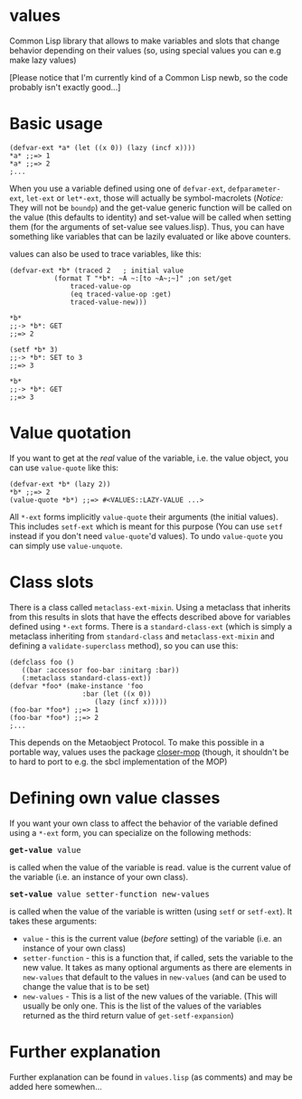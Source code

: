 values
======

Common Lisp library that allows to make variables and slots that change behavior depending on their values (so, using special values you can e.g make lazy values)

[Please notice that I'm currently kind of a Common Lisp newb, so the code probably isn't exactly good...]

Basic usage
===========

	(defvar-ext *a* (let ((x 0)) (lazy (incf x))))
	*a* ;;=> 1
	*a* ;;=> 2
	;...

When you use a variable defined using one of `defvar-ext`, `defparameter-ext`, `let-ext` or `let*-ext`, those will actually be symbol-macrolets (_Notice:_ They will not be `boundp`) and the get-value generic function will be called on the value (this defaults to identity) and set-value will be called when setting them (for the arguments of set-value see values.lisp). Thus, you can have something like variables that can be lazily evaluated or like above counters.

values can also be used to trace variables, like this:

    (defvar-ext *b* (traced 2	; initial value
			   (format T "*b*: ~A ~:[to ~A~;~]" ;on set/get
				   traced-value-op
				   (eq traced-value-op :get)
				   traced-value-new)))
    
    *b*
    ;;-> *b*: GET
    ;;=> 2
    
    (setf *b* 3)
    ;;-> *b*: SET to 3
    ;;=> 3
    
    *b*
    ;;-> *b*: GET
    ;;=> 3

Value quotation
===============

If you want to get at the *real* value of the variable, i.e. the value object, you can use `value-quote` like this:
    
    (defvar-ext *b* (lazy 2))
    *b* ;;=> 2
    (value-quote *b*) ;;=> #<VALUES::LAZY-VALUE ...>

All `*-ext` forms implicitly `value-quote` their arguments (the initial values). This includes `setf-ext` which is meant for this purpose (You can use `setf` instead if you don't need `value-quote`'d values). To undo `value-quote` you can simply use `value-unquote`.

Class slots
===========

There is a class called `metaclass-ext-mixin`. Using a metaclass that inherits from this results in slots that have the effects described above for variables defined using `*-ext` forms.
There is a `standard-class-ext` (which is simply a metaclass inheriting from `standard-class` and `metaclass-ext-mixin` and defining a `validate-superclass` method), so you can use this:

    (defclass foo ()
	   ((bar :accessor foo-bar :initarg :bar))
	   (:metaclass standard-class-ext))
    (defvar *foo* (make-instance 'foo 
				      :bar (let ((x 0)) 
					     (lazy (incf x)))))
    (foo-bar *foo*) ;;=> 1
    (foo-bar *foo*) ;;=> 2
    ;...

This depends on the Metaobject Protocol. To make this possible in a portable way, values uses the package [closer-mop](http://common-lisp.net/project/closer/closer-mop.html) (though, it shouldn't be to hard to port to e.g. the sbcl implementation of the MOP)

Defining own value classes
==========================

If you want your own class to affect the behavior of the variable defined using a `*-ext` form, you can specialize on the following methods:

<pre><b>get-value</b> value</pre>
 is called when the value of the variable is read. value is the current value of the variable (i.e. an instance of your own class).


<pre><b>set-value</b> value setter-function new-values</pre> 
 is called when the value of the variable is written (using `setf` or `setf-ext`). It takes these arguments:

 * `value` - this is the current value (*before* setting) of the variable (i.e. an instance of your own class)
 * `setter-function` - this is a function that, if called, sets the variable to the new value. It takes as many optional arguments as there are elements in `new-values` that default to the values in `new-values` (and can be used to change the value that is to be set)
 * `new-values` - This is a list of the new values of the variable. (This will usually be only one. This is the list of the values of the variables returned as the third return value of `get-setf-expansion`)

Further explanation
===================
Further explanation can be found in `values.lisp` (as comments) and may be added here somewhen...
